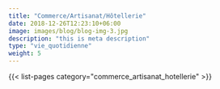 ```yaml
---
title: "Commerce/Artisanat/Hôtellerie"
date: 2018-12-26T12:23:10+06:00
image: images/blog/blog-img-3.jpg
description: "this is meta description"
type: "vie_quotidienne"
weight: 5
---
```


{{< list-pages category="commerce_artisanat_hotellerie" >}}